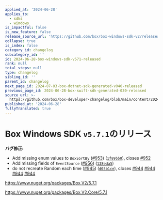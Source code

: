 ```yaml
---
applied_at: '2024-06-28'
applies_to:
  - sdks
  - windows
is_impactful: false
is_new_feature: false
release_source_url: 'https://github.com/box/box-windows-sdk-v2/releases/tag/v5.7.1'
collapse: true
is_index: false
category_id: changelog
subcategory_id: ''
id: 2024-06-28-box-windows-sdk-v571-released
rank: null
total_steps: null
type: changelog
sibling_id: ''
parent_id: changelog
next_page_id: 2024-07-03-box-dotnet-sdk-generated-v040-released
previous_page_id: 2024-06-28-box-swift-sdk-generated-030-released
source_url: >-
  https://github.com/box/box-developer-changelog/blob/main/content/2024/06-28-box-windows-sdk-v571-released.md
published_at: '2024-06-28'
fullyTranslated: true
---
```

# Box Windows SDK `v5.7.1`のリリース

**バグ修正:**

* Add missing enum values to `BoxSortBy` ([#953][1]) ([`1f89bb0`][2]), closes [#952][3]
* Add missing fields of `EventSource` ([#956][4]) ([`138eda5`][5])
* do not recreate Random each time ([#945][6]) ([`d03b1ce`][7]), closes [#944][8] [#944][8] [#944][8] [#944][8]

<https://www.nuget.org/packages/Box.V2/5.7.1>

<https://www.nuget.org/packages/Box.V2.Core/5.7.1>

[1]: https://github.com/box/box-windows-sdk-v2/issues/953

[2]: https://github.com/box/box-windows-sdk-v2/commit/1f89bb047442dcdc9045aeff1c3d6aadf61e2856

[3]: https://github.com/box/box-windows-sdk-v2/issues/952

[4]: https://github.com/box/box-windows-sdk-v2/issues/956

[5]: https://github.com/box/box-windows-sdk-v2/commit/138eda516ad59f08968d88b04e9bb06df3c397f2

[6]: https://github.com/box/box-windows-sdk-v2/issues/945

[7]: https://github.com/box/box-windows-sdk-v2/commit/d03b1ce65d4077e2895acfce3bc286ea501669aa

[8]: https://github.com/box/box-windows-sdk-v2/issues/944
